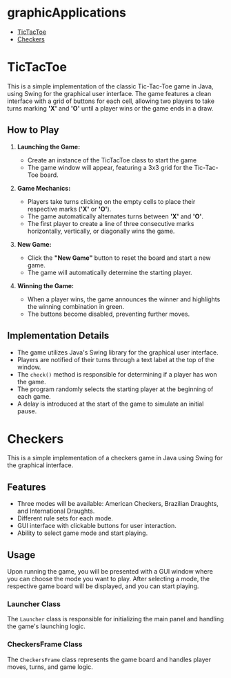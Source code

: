 # graphicApplications
- [TicTacToe](#tictactoe)
- [Checkers](#checkers)

# TicTacToe

This is a simple implementation of the classic Tic-Tac-Toe game in Java, using Swing for the graphical user interface. The game features a clean interface with a grid of buttons for each cell, allowing two players to take turns marking **'X'** and **'O'** until a player wins or the game ends in a draw.

## How to Play

1. **Launching the Game:**
   - Create an instance of the TicTacToe class to start the game
   - The game window will appear, featuring a 3x3 grid for the Tic-Tac-Toe board.

2. **Game Mechanics:**
   - Players take turns clicking on the empty cells to place their respective marks (**'X'** or **'O'**).
   - The game automatically alternates turns between **'X'** and **'O'**.
   - The first player to create a line of three consecutive marks horizontally, vertically, or diagonally wins the game.

3. **New Game:**
   - Click the **"New Game"** button to reset the board and start a new game.
   - The game will automatically determine the starting player.

4. **Winning the Game:**
   - When a player wins, the game announces the winner and highlights the winning combination in green.
   - The buttons become disabled, preventing further moves.

## Implementation Details

- The game utilizes Java's Swing library for the graphical user interface.
- Players are notified of their turns through a text label at the top of the window.
- The `check()` method is responsible for determining if a player has won the game.
- The program randomly selects the starting player at the beginning of each game.
- A delay is introduced at the start of the game to simulate an initial pause.

# Checkers

This is a simple implementation of a checkers game in Java using Swing for the graphical interface.

## Features

- Three modes will be available: American Checkers, Brazilian Draughts, and International Draughts.
- Different rule sets for each mode.
- GUI interface with clickable buttons for user interaction.
- Ability to select game mode and start playing.

## Usage

Upon running the game, you will be presented with a GUI window where you can choose the mode you want to play. After selecting a mode, the respective game board will be displayed, and you can start playing.

### Launcher Class

The `Launcher` class is responsible for initializing the main panel and handling the game's launching logic.

### CheckersFrame Class

The `CheckersFrame` class represents the game board and handles player moves, turns, and game logic.

